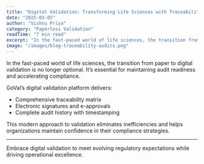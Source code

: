 ```yaml
---
title: "Digital Validation: Transforming Life Sciences with Traceability & Audits"
date: "2025-03-05"
author: "Vishnu Priya"
category: "Paperless Validation"
readTime: "7 min read"
excerpt: "In the fast-paced world of life sciences, the transition from paper to digital validation is no longer optional. It’s essential for maintaining audit readiness."
image: "/images/blog-traceability-audits.png"
---
```


In the fast-paced world of life sciences, the transition from paper to digital validation is no longer optional. It’s essential for maintaining audit readiness and accelerating compliance.

GoVal’s digital validation platform delivers:

- Comprehensive traceability matrix  
- Electronic signatures and e-approvals  
- Complete audit history with timestamping  

This modern approach to validation eliminates inefficiencies and helps organizations maintain confidence in their compliance strategies.

---

Embrace digital validation to meet evolving regulatory expectations while driving operational excellence.
